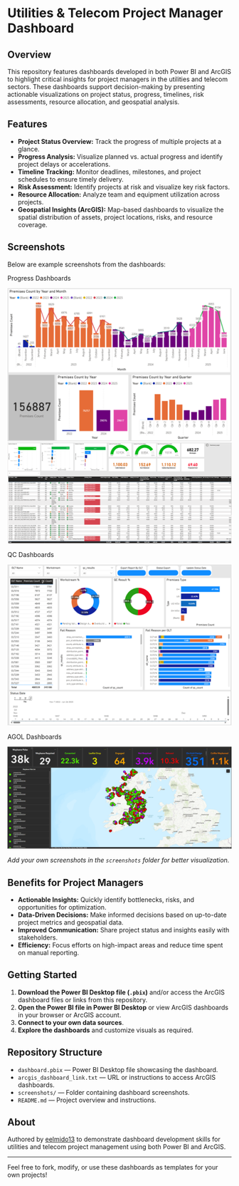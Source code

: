 # Utilities & Telecom Project Manager Dashboard

## Overview

This repository features dashboards developed in both Power BI and ArcGIS to highlight critical insights for project managers in the utilities and telecom sectors. These dashboards support decision-making by presenting actionable visualizations on project status, progress, timelines, risk assessments, resource allocation, and geospatial analysis.

## Features

- **Project Status Overview:** Track the progress of multiple projects at a glance.
- **Progress Analysis:** Visualize planned vs. actual progress and identify project delays or accelerations.
- **Timeline Tracking:** Monitor deadlines, milestones, and project schedules to ensure timely delivery.
- **Risk Assessment:** Identify projects at risk and visualize key risk factors.
- **Resource Allocation:** Analyze team and equipment utilization across projects.
- **Geospatial Insights (ArcGIS):** Map-based dashboards to visualize the spatial distribution of assets, project locations, risks, and resource coverage.

## Screenshots

Below are example screenshots from the dashboards:

Progress Dashboards

![Dashboard Overview](https://github.com/eelmido13/Project-BI-and-Geospatial-Dashboards/blob/main/Screenshots/Progress.png)
![Progress Analysis](https://github.com/eelmido13/Project-BI-and-Geospatial-Dashboards/blob/main/Screenshots/Progress_1.png)

QC Dashboards

![Quality Assurance](https://github.com/eelmido13/Project-BI-and-Geospatial-Dashboards/blob/main/Screenshots/QC%20Dashboards.png)

AGOL Dashboards

![ArcGIS Project Map](https://github.com/eelmido13/Project-BI-and-Geospatial-Dashboards/blob/main/Screenshots/AGOL%20Dashboards.png)

*Add your own screenshots in the `screenshots` folder for better visualization.*

## Benefits for Project Managers

- **Actionable Insights:** Quickly identify bottlenecks, risks, and opportunities for optimization.
- **Data-Driven Decisions:** Make informed decisions based on up-to-date project metrics and geospatial data.
- **Improved Communication:** Share project status and insights easily with stakeholders.
- **Efficiency:** Focus efforts on high-impact areas and reduce time spent on manual reporting.

## Getting Started

1. **Download the Power BI Desktop file (`.pbix`)** and/or access the ArcGIS dashboard files or links from this repository.
2. **Open the Power BI file in Power BI Desktop** or view ArcGIS dashboards in your browser or ArcGIS account.
3. **Connect to your own data sources**.
4. **Explore the dashboards** and customize visuals as required.

## Repository Structure

- `dashboard.pbix` — Power BI Desktop file showcasing the dashboard.
- `arcgis_dashboard_link.txt` — URL or instructions to access ArcGIS dashboards.
- `screenshots/` — Folder containing dashboard screenshots.
- `README.md` — Project overview and instructions.

## About

Authored by [eelmido13](https://github.com/eelmido13) to demonstrate dashboard development skills for utilities and telecom project management using both Power BI and ArcGIS.

---

Feel free to fork, modify, or use these dashboards as templates for your own projects!



